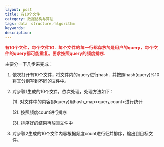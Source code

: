```yaml
---
layout: post
title: 有10个文件
category: 数据结构与算法
tags: data　structure／algorithm
keywords: 
description: 
---
```


 

<span style="color:#e53333;">**有**</span><span
style="color:#e53333;">**10**</span><span
style="color:#e53333;">**个文件，每个文件**</span><span
style="color:#e53333;">**1G**</span><span
style="color:#e53333;">**，每个文件的每一行都存放的是用户的**</span><span
style="color:#e53333;">**query**</span><span
style="color:#e53333;">**，每个文件的**</span><span
style="color:#e53333;">**query**</span><span
style="color:#e53333;">**都可能重复。要求按照**</span><span
style="color:#e53333;">**query**</span><span
style="color:#e53333;">**的频度排序**</span><span
style="color:#e53333;">**.**</span>

主要分一下几步来完成：

1. 依次打开有10个文件，将文件内的query进行hash，并按照hash(query)%10将其分别写到不同的文件中。

2. 对步骤1生成的10个文件，依次处理，处理方法如下：

    (1). 对文件中的内容(即query)用hash\_map\<query,count\>进行统计

    (2). 按照频度count进行排序

    (3). 排序好的结果再放回文件中

3. 对步骤2生成的10个文件内容根据频度count进行归并排序，输出到目标文件。









